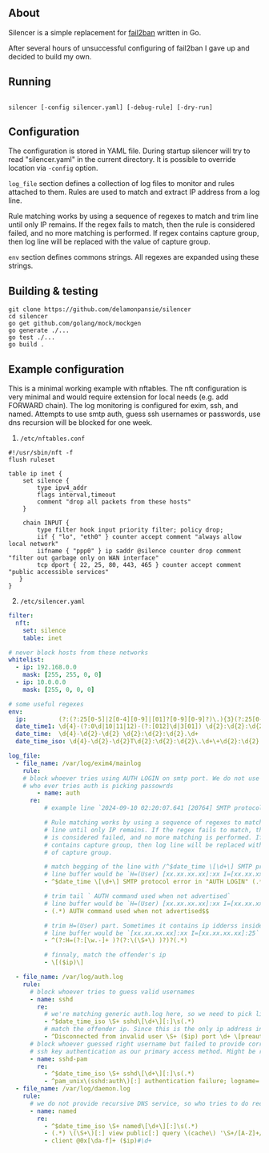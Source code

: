 ## About

Silencer is a simple replacement for [fail2ban](https://www.fail2ban.org) written in Go.

After several hours of unsuccessful configuring of fail2ban I gave up and decided to build my own.

## Running
```

silencer [-config silencer.yaml] [-debug-rule] [-dry-run]

```

## Configuration
The configuration is stored in YAML file. During startup silencer will
try to read "silencer.yaml" in the current directory. It is possible
to override location via `-config` option.


`log_file` section defines a collection of log files to monitor and
rules attached to them. Rules are used to match and extract IP address
from a log line.


Rule matching works by using a sequence of regexes to match and trim
line until only IP remains. If the regex fails to match, then the rule
is considered failed, and no more matching is performed. If regex
contains capture group, then log line will be replaced with the value
of capture group.


`env` section defines commons strings. All regexes are expanded using
these strings.


## Building & testing

```
git clone https://github.com/delamonpansie/silencer
cd silencer
go get github.com/golang/mock/mockgen
go generate ./...
go test ./...
go build .
```

## Example configuration

This is a minimal working example with nftables. The nft configuration
is very minimal and would require extension for local needs (e.g. add
FORWARD chain). The log monitoring is configured for exim, ssh, and
named. Attempts to use smtp auth, guess ssh usernames or passwords,
use dns recursion will be blocked for one week.


1. `/etc/nftables.conf`
```
#!/usr/sbin/nft -f
flush ruleset

table ip inet {
	set silence {
		type ipv4_addr
		flags interval,timeout
		comment "drop all packets from these hosts"
	}

	chain INPUT {
		type filter hook input priority filter; policy drop;
		iif { "lo", "eth0" } counter accept comment "always allow local network"
		iifname { "ppp0" } ip saddr @silence counter drop comment "filter out garbage only on WAN interface"
		tcp dport { 22, 25, 80, 443, 465 } counter accept comment "public accessible services"
   }
}
```

2. `/etc/silencer.yaml`
```yaml
filter:
  nft:
    set: silence
    table: inet

# never block hosts from these networks
whitelist:
  - ip: 192.168.0.0
    mask: [255, 255, 0, 0]
  - ip: 10.0.0.0
    mask: [255, 0, 0, 0]

# some useful regexes
env:
  ip:         (?:(?:25[0-5]|2[0-4][0-9]|[01]?[0-9][0-9]?)\.){3}(?:25[0-5]|2[0-4][0-9]|[01]?[0-9][0-9]?)
  date_time1: \d{4}-(?:0\d|10|11|12)-(?:[012]\d|3[01]) \d{2}:\d{2}:\d{2}.\d+
  date_time:  \d{4}-\d{2}-\d{2} \d{2}:\d{2}:\d{2}.\d+
  date_time_iso: \d{4}-\d{2}-\d{2}T\d{2}:\d{2}:\d{2}\.\d+\+\d{2}:\d{2}

log_file:
  - file_name: /var/log/exim4/mainlog
    rule:
    # block whoever tries using AUTH LOGIN on smtp port. We do not use authentication, so
    # who ever tries auth is picking passowrds
        - name: auth
      re:
          # example line `2024-09-10 02:20:07.641 [20764] SMTP protocol error in "AUTH LOGIN" H=(User) [xx.xx.xx.xx]:xx I=[xx.xx.xx.xx]:25 AUTH command used when not advertised`

          # Rule matching works by using a sequence of regexes to match and trim
          # line until only IP remains. If the regex fails to match, then the rule
          # is considered failed, and no more matching is performed. If regex
          # contains capture group, then log line will be replaced with the value
          # of capture group.

          # match begging of the line with /^$date_time \[\d+\] SMTP protocol error in "AUTH LOGIN"/ and select tail for latter processing.
          # line buffer would be `H=(User) [xx.xx.xx.xx]:xx I=[xx.xx.xx.xx]:25 AUTH command used when not advertised` after this regex has been matched
          - ^$date_time \[\d+\] SMTP protocol error in "AUTH LOGIN" (.*)

          # trim tail ` AUTH command used when not advertised`
          # line buffer would be `H=(User) [xx.xx.xx.xx]:xx I=[xx.xx.xx.xx]:25` after this regex has been matched.
          - (.*) AUTH command used when not advertised$$

          # trim H=(User) part. Sometimes it contains ip idderss inside (), so we should be careful
          # line buffer would be `[xx.xx.xx.xx]:xx I=[xx.xx.xx.xx]:25` after this regex has been matched
          - ^(?:H=(?:[\w.-]+ )?(?:\(\S+\) )?)?(.*)

          # finnaly, match the offender's ip
          - \[($ip)\]

  - file_name: /var/log/auth.log
    rule:
      # block whoever tries to guess valid usernames
      - name: sshd
        re:
          # we're matching generic auth.log here, so we need to pick lines coming from sshd first
          - ^$date_time_iso \S+ sshd\[\d+\][:]\s(.*)
          # match the offender ip. Since this is the only ip address in the log line, the rule is very simple
          - ^Disconnected from invalid user \S+ ($ip) port \d+ \[preauth\]
      # block whoever guessed right username but failed to provide correct pasword. It's safe since we have
      # ssh key authentication as our primary access method. Might be risky otherwise.
      - name: sshd-pam
        re:
          - ^$date_time_iso \S+ sshd\[\d+\][:]\s(.*)
          - ^pam_unix\(sshd:auth\)[:] authentication failure; logname= uid=0 euid=0 tty=ssh ruser= rhost=($ip)\s*(?:\s+user=\S*)?$$
  - file_name: /var/log/daemon.log
    rule:
      # we do not provide recursive DNS service, so who tries to do recursion should be blocked
      - name: named
        re:
          - ^$date_time_iso \S+ named\[\d+\][:]\s(.*)
          - (.*) \(\S+\)[:] view public[:] query \(cache\) '\S+/[A-Z]+/IN' denied$$
          - client @0x[\da-f]+ ($ip)#\d+
```

